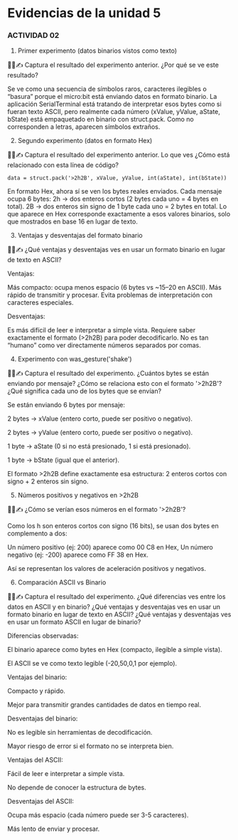 
# Evidencias de la unidad 5

### ACTIVIDAD 02

1. Primer experimento (datos binarios vistos como texto)

🧐🧪✍️ Captura el resultado del experimento anterior. ¿Por qué se ve este resultado?

Se ve como una secuencia de símbolos raros, caracteres ilegibles o “basura” porque el micro:bit está enviando datos en formato binario.
La aplicación SerialTerminal está tratando de interpretar esos bytes como si fueran texto ASCII, pero realmente cada número (xValue, yValue, aState, bState) está empaquetado en binario con struct.pack.
Como no corresponden a letras, aparecen símbolos extraños.



2. Segundo experimento (datos en formato Hex)

🧐🧪✍️ Captura el resultado del experimento anterior. Lo que ves ¿Cómo está relacionado con esta línea de código?
````
data = struct.pack('>2h2B', xValue, yValue, int(aState), int(bState))
````

En formato Hex, ahora sí se ven los bytes reales enviados.
Cada mensaje ocupa 6 bytes:
2h → dos enteros cortos (2 bytes cada uno = 4 bytes en total).
2B → dos enteros sin signo de 1 byte cada uno = 2 bytes en total.
Lo que aparece en Hex corresponde exactamente a esos valores binarios, solo que mostrados en base 16 en lugar de texto.


3. Ventajas y desventajas del formato binario

🧐🧪✍️ ¿Qué ventajas y desventajas ves en usar un formato binario en lugar de texto en ASCII?

Ventajas:

Más compacto: ocupa menos espacio (6 bytes vs ~15–20 en ASCII).
Más rápido de transmitir y procesar.
Evita problemas de interpretación con caracteres especiales.

Desventajas:

Es más difícil de leer e interpretar a simple vista.
Requiere saber exactamente el formato (>2h2B) para poder decodificarlo.
No es tan “humano” como ver directamente números separados por comas.


4. Experimento con was_gesture('shake')

🧐🧪✍️ Captura el resultado del experimento. ¿Cuántos bytes se están enviando por mensaje? ¿Cómo se relaciona esto con el formato '>2h2B'? ¿Qué significa cada uno de los bytes que se envían?

Se están enviando 6 bytes por mensaje:

2 bytes → xValue (entero corto, puede ser positivo o negativo).

2 bytes → yValue (entero corto, puede ser positivo o negativo).

1 byte → aState (0 si no está presionado, 1 si está presionado).

1 byte → bState (igual que el anterior).

El formato >2h2B define exactamente esa estructura: 2 enteros cortos con signo + 2 enteros sin signo.


5. Números positivos y negativos en >2h2B

🧐🧪✍️ ¿Cómo se verían esos números en el formato '>2h2B'?

Como los h son enteros cortos con signo (16 bits), se usan dos bytes en complemento a dos:

Un número positivo (ej: 200) aparece como 00 C8 en Hex,
Un número negativo (ej: -200) aparece como FF 38 en Hex.

Así se representan los valores de aceleración positivos y negativos.


6. Comparación ASCII vs Binario

🧐🧪✍️ Captura el resultado del experimento. ¿Qué diferencias ves entre los datos en ASCII y en binario? ¿Qué ventajas y desventajas ves en usar un formato binario en lugar de texto en ASCII? ¿Qué ventajas y desventajas ves en usar un formato ASCII en lugar de binario?

Diferencias observadas:

El binario aparece como bytes en Hex (compacto, ilegible a simple vista).

El ASCII se ve como texto legible (-20,50,0,1 por ejemplo).

Ventajas del binario:

Compacto y rápido.

Mejor para transmitir grandes cantidades de datos en tiempo real.

Desventajas del binario:

No es legible sin herramientas de decodificación.

Mayor riesgo de error si el formato no se interpreta bien.

Ventajas del ASCII:

Fácil de leer e interpretar a simple vista.

No depende de conocer la estructura de bytes.

Desventajas del ASCII:

Ocupa más espacio (cada número puede ser 3-5 caracteres).

Más lento de enviar y procesar.


